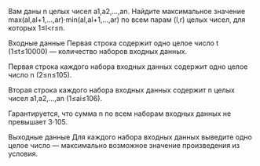 Вам даны n целых чисел a1,a2,…,an. Найдите максимальное значение max(al,al+1,…,ar)⋅min(al,al+1,…,ar) по всем парам (l,r) целых чисел, для которых 1≤l<r≤n.

Входные данные
Первая строка содержит одно целое число t (1≤t≤10000)  — количество наборов входных данных.

Первая строка каждого набора входных данных содержит одно целое число n (2≤n≤105).

Вторая строка каждого набора входных данных содержит n целых чисел a1,a2,…,an (1≤ai≤106).

Гарантируется, что сумма n по всем наборам входных данных не превышает 3⋅105.

Выходные данные
Для каждого набора входных данных выведите одно целое число  — максимально возможное значение произведения из условия.